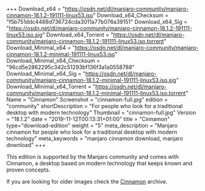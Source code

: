 +++
Download_x64 = "https://osdn.net/dl/manjaro-community/manjaro-cinnamon-18.1.2-191111-linux53.iso"
Download_x64_Checksum = "f5b751ddc4488d736724cda3011a77b076a39151"
Download_x64_Sig = "https://osdn.net/dl/manjaro-community/manjaro-cinnamon-18.1.2-191111-linux53.iso.sig"
Download_x64_Torrent = "https://osdn.net/dl/manjaro-community/manjaro-cinnamon-18.1.2-191111-linux53.iso.torrent"
Download_Minimal_x64 = "https://osdn.net/dl/manjaro-community/manjaro-cinnamon-18.1.2-minimal-191111-linux53.iso"
Download_Minimal_x64_Checksum = "96cd5e2862295c342c51293bf136f3a1a0558788"
Download_Minimal_x64_Sig = "https://osdn.net/dl/manjaro-community/manjaro-cinnamon-18.1.2-minimal-191111-linux53.iso.sig"
Download_Minimal_x64_Torrent = "https://osdn.net/dl/manjaro-community/manjaro-cinnamon-18.1.2-minimal-191111-linux53.iso.torrent"
Name = "Cinnamon"
Screenshot = "cinnamon-full.jpg"
edition = "community"
shortDescription = "For people who look for a traditional desktop with modern technology"
Thumbnail = "cinnamon-full.jpg"
Version = "18.1.2"
date = "2019-11-12T00:13:31+01:00"
title = "Cinnamon"
type="download-edition"
weight = "5"
meta_description = "Manjaro cinnamon for people who look for a traditional desktop with modern technology"
meta_keywords = "manjaro cinnamon download, manjaro download"
+++

This edition is supported by the Manjaro community and comes with Cinnamon, a desktop based on modern technology that keeps known and proven concepts.

If you are looking for older images check the [Cinnamon](https://osdn.net/projects/manjaro-community/storage/z_release_archive/cinnamon) archive.

